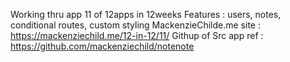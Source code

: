 Working thru app 11 of 12apps in 12weeks 
Features : users, notes, conditional routes, custom styling
MackenzieChilde.me site :
https://mackenziechild.me/12-in-12/11/
Githup of Src app ref :
https://github.com/mackenziechild/notenote
